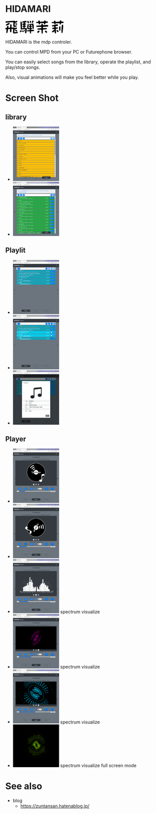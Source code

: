# HIDAMARI 

<img src="hidamari.png" >

HIDAMARI is the mdp controler.

You can control MPD from your PC or Futurephone browser.

You can easily select songs from the library, operate the playlist, and play/stop songs.

Also, visual animations will make you feel better while you play.

# Screen Shot

## library


 - <img src="screenshot/001.png" width="30%" >
 - <img src="screenshot/002.png" width="30%" >


## Playlit


 - <img src="screenshot/003.png" width="30%" >
 - <img src="screenshot/004.png" width="30%" >
 - <img src="screenshot/005.png" width="30%" >
 
 
 ## Player


 - <img src="screenshot/006.png" width="30%" >
 - <img src="screenshot/007.png" width="30%" >
 - <img src="screenshot/008.png" width="30%" > spectrum visualize
 - <img src="screenshot/009.png" width="30%" > spectrum visualize
 - <img src="screenshot/010.png" width="30%" > spectrum visualize
 - <img src="screenshot/011.png" width="30%" > spectrum visualize full screen mode
 
 
# See also
 - blog
    - https://zuntansan.hatenablog.jp/
